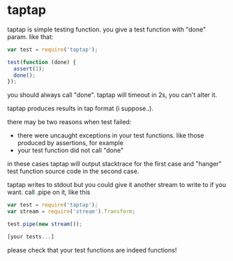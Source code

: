 taptap
===========
taptap is simple testing function. you give a test function with "done" param. like that:

```javascript
var test = require('taptap');

test(function (done) {
  assert(1);
  done();
});
```

you should always call "done". taptap will timeout in 2s, you can't alter it.

taptap produces results in tap format (i suppose..).

there may be two reasons when test failed:

 * there were uncaught exceptions in your test functions. like those produced by assertions, for example
 * your test function did not call "done"

in these cases taptap will output stacktrace for the first case and "hanger" test function source code in the second case.

taptap writes to stdout but you could give it another stream to write to if you want. call .pipe on it, like this

```javascript
var test = require('taptap');
var stream = require('stream').Transform;

test.pipe(new stream());

[your tests...]
```

please check that your test functions are indeed functions!